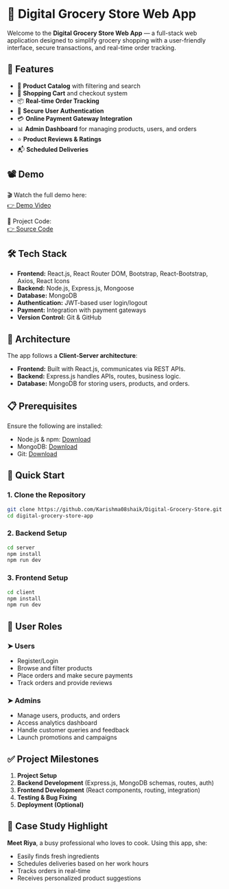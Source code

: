 # 🛒 Digital Grocery Store Web App

Welcome to the **Digital Grocery Store Web App** — a full-stack web application designed to simplify grocery shopping with a user-friendly interface, secure transactions, and real-time order tracking.

## 🌟 Features

- 🥬 **Product Catalog** with filtering and search
- 🛒 **Shopping Cart** and checkout system
- 📦 **Real-time Order Tracking**
- 🔐 **Secure User Authentication**
- 💳 **Online Payment Gateway Integration**
- 📊 **Admin Dashboard** for managing products, users, and orders
- ⭐ **Product Reviews & Ratings**
- 📬 **Scheduled Deliveries**

## 📽 Demo

🎬 Watch the full demo here:  
[👉 Demo Video](https://drive.google.com/file/d/1HLowcIqs2d8lxTprS2jqPmR4AOnUW8xD/view?usp=drive_link)

📂 Project Code:  
[👉 Source Code](https://drive.google.com/drive/folders/1RP-29p9mf-bbLAK5r7S4HSF_Itai0i1G?usp=drive_link)

## 🛠 Tech Stack

- **Frontend:** React.js, React Router DOM, Bootstrap, React-Bootstrap, Axios, React Icons  
- **Backend:** Node.js, Express.js, Mongoose  
- **Database:** MongoDB  
- **Authentication:** JWT-based user login/logout  
- **Payment:** Integration with payment gateways  
- **Version Control:** Git & GitHub

## 📐 Architecture

The app follows a **Client-Server architecture**:
- **Frontend:** Built with React.js, communicates via REST APIs.
- **Backend:** Express.js handles APIs, routes, business logic.
- **Database:** MongoDB for storing users, products, and orders.

## 📋 Prerequisites

Ensure the following are installed:
- Node.js & npm: [Download](https://nodejs.org/en/download/)
- MongoDB: [Download](https://www.mongodb.com/try/download/community)
- Git: [Download](https://git-scm.com/downloads)

## 🚀 Quick Start

### 1. Clone the Repository

```bash
git clone https://github.com/Karishma08shaik/Digital-Grocery-Store.git
cd digital-grocery-store-app
```

### 2. Backend Setup

```bash
cd server
npm install
npm run dev
```

### 3. Frontend Setup

```bash
cd client
npm install
npm run dev
```

## 👤 User Roles

### ➤ Users
- Register/Login
- Browse and filter products
- Place orders and make secure payments
- Track orders and provide reviews

### ➤ Admins
- Manage users, products, and orders
- Access analytics dashboard
- Handle customer queries and feedback
- Launch promotions and campaigns

## ✅ Project Milestones

1. **Project Setup**  
2. **Backend Development** (Express.js, MongoDB schemas, routes, auth)  
3. **Frontend Development** (React components, routing, integration)  
4. **Testing & Bug Fixing**  
5. **Deployment (Optional)**

## 🧠 Case Study Highlight

**Meet Riya**, a busy professional who loves to cook. Using this app, she:
- Easily finds fresh ingredients
- Schedules deliveries based on her work hours
- Tracks orders in real-time
- Receives personalized product suggestions
